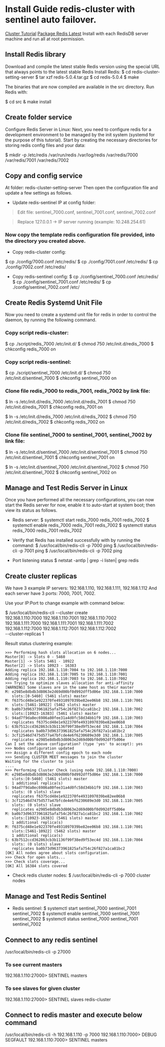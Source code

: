# Install Guide redis-cluster with sentinel auto failover.

[Cluster Tutorial](https://redis.io/topics/cluster-tutorial)
[Package Redis Latest](https://redis.io/download)
Install with each RedisDB server machine and run all at root permission.

## Install Redis library
Download and compile the latest stable Redis version using the special URL that always points to the latest stable Redis Install Redis: 
$ cd redis-cluster-setting-server
$ tar xzf redis-5.0.4.tar.gz
$ cd redis-5.0.4
$ make

The binaries that are now compiled are available in the src directory. Run Redis with:

$ cd src & make install

## Create folder service

Configure Redis Server in Linux: 
Next, you need to configure redis for a development environment to be managed by the init system (systemd for the purpose of this tutorial). Start by creating the necessary directories for storing redis config files and your data: 

$  mkdir -p /etc/redis /var/run/redis /var/log/redis /var/redis/7000 /var/redis/7001 /var/redis/7002

## Copy and config service

At folder: redis-cluster-setting-server
Then open the configuration file and update a few settings as follows. 

- Update redis-sentinel IP at config folder:
> Edit file: sentinel_7000.conf, sentinel_7001.conf, sentinel_7002.conf

> Replace 127.0.0.1 -> IP server running (example: 10.248.254.61)

### Now copy the template redis configuration file provided, into the directory you created above.

- Copy redis-cluster config:

$  cp ./config/7000.conf /etc/redis/
$  cp ./config/7001.conf /etc/redis/
$  cp ./config/7002.conf /etc/redis/

- Copy redis-sentinel config:
$  cp ./config/sentinel_7000.conf /etc/redis/
$  cp ./config/sentinel_7001.conf /etc/redis/
$  cp ./config/sentinel_7002.conf /etc/


## Create Redis Systemd Unit File 
Now you need to create a systemd unit file for redis in order to control the daemon, by running the following command. 

### Copy script redis-cluster:
$  cp ./script/redis_7000 /etc/init.d/
$  chmod 750 /etc/init.d/redis_7000
$  chkconfig redis_7000 on

### Copy script redis-sentinel:
$  cp ./script/sentinel_7000 /etc/init.d/
$  chmod 750 /etc/init.d/sentinel_7000
$  chkconfig sentinel_7000 on


### Clone file redis_7000 to redis_7001, redis_7002 by link file:
$  ln -s /etc/init.d/redis_7000 /etc/init.d/redis_7001
$  chmod 750 /etc/init.d/redis_7001
$  chkconfig redis_7001 on


$  ln -s /etc/init.d/redis_7000 /etc/init.d/redis_7002
$  chmod 750 /etc/init.d/redis_7002
$  chkconfig redis_7002 on

### Clone file sentinel_7000 to sentinel_7001, sentinel_7002 by link file:
$  ln -s /etc/init.d/sentinel_7000 /etc/init.d/sentinel_7001
$  chmod 750 /etc/init.d/sentinel_7001
$  chkconfig sentinel_7001 on

$  ln -s /etc/init.d/sentinel_7000 /etc/init.d/sentinel_7002
$  chmod 750 /etc/init.d/sentinel_7002
$  chkconfig sentinel_7002 on

## Manage and Test Redis Server in Linux 
Once you have performed all the necessary configurations, you can now start the Redis server for now, enable it to auto-start at system boot; then view its status as follows. 
- Redis server:
$  systemctl start redis_7000 redis_7001 redis_7002
$  systemctl enable redis_7000 redis_7001 redis_7002
$  systemctl status redis_7000 redis_7001 redis_7002

- Verify that Redis has installed successfully with by running the command: 
$  /usr/local/bin/redis-cli -p 7000 ping 
$  /usr/local/bin/redis-cli -p 7001 ping
$  /usr/local/bin/redis-cli -p 7002 ping

- Port listening status 
$ netstat -antlp | grep -i listen| grep redis

## Create cluster replicas
We have 3 example IP servers: 192.168.1.110, 192.168.1.111, 192.168.1.112
And each server have 3 ports: 7000, 7001, 7002.

Use your IP:Port to change example with command below:

$  /usr/local/bin/redis-cli --cluster create \
192.168.1.110:7000 192.168.1.110:7001 192.168.1.110:7002 \
192.168.1.111:7000 192.168.1.111:7001 192.168.1.111:7002 \
192.168.1.112:7000 192.168.1.112:7001 192.168.1.112:7002 \
--cluster-replicas 1

Result status clustering example:
```
>>> Performing hash slots allocation on 6 nodes...
Master[0] -> Slots 0 - 5460
Master[1] -> Slots 5461 - 10922
Master[2] -> Slots 10923 - 16383
Adding replica 192.168.1.110:7004 to 192.168.1.110:7000
Adding replica 192.168.1.110:7005 to 192.168.1.110:7001
Adding replica 192.168.1.110:7003 to 192.168.1.110:7002
>>> Trying to optimize slaves allocation for anti-affinity
[WARNING] Some slaves are in the same host as their master
M: e2985e8dbdb3d8063e2d69d00bf0d992dff5d06e 192.168.1.110:7000
   slots:[0-5460] (5461 slots) master
M: f6375cd48e1e922370fe4931097039be82ee06b8 192.168.1.110:7001
   slots:[5461-10922] (5462 slots) master
M: ba0b73d96373961825afa754c26f827a1ca81bc2 192.168.1.110:7002
   slots:[10923-16383] (5461 slots) master
S: 94ad7f9da8ec6986a80fee31a4d0fc58d34bb1f9 192.168.1.110:7003
   replicates f6375cd48e1e922370fe4931097039be82ee06b8
S: 63b7512ccd362863cb3b1136f99f38ed9f53ec4d 192.168.1.110:7004
   replicates ba0b73d96373961825afa754c26f827a1ca81bc2
S: 3cf12546d7475d577a47bfcde4e6f6230689e3d0 192.168.1.110:7005
   replicates e2985e8dbdb3d8063e2d69d00bf0d992dff5d06e
Can I set the above configuration? (type 'yes' to accept): yes
>>> Nodes configuration updated
>>> Assign a different config epoch to each node
>>> Sending CLUSTER MEET messages to join the cluster
Waiting for the cluster to join
....
>>> Performing Cluster Check (using node 192.168.1.110:7000)
M: e2985e8dbdb3d8063e2d69d00bf0d992dff5d06e 192.168.1.110:7000
   slots:[0-5460] (5461 slots) master
   1 additional replica(s)
S: 94ad7f9da8ec6986a80fee31a4d0fc58d34bb1f9 192.168.1.110:7003
   slots: (0 slots) slave
   replicates f6375cd48e1e922370fe4931097039be82ee06b8
S: 3cf12546d7475d577a47bfcde4e6f6230689e3d0 192.168.1.110:7005
   slots: (0 slots) slave
   replicates e2985e8dbdb3d8063e2d69d00bf0d992dff5d06e
M: ba0b73d96373961825afa754c26f827a1ca81bc2 192.168.1.110:7002
   slots:[10923-16383] (5461 slots) master
   1 additional replica(s)
M: f6375cd48e1e922370fe4931097039be82ee06b8 192.168.1.110:7001
   slots:[5461-10922] (5462 slots) master
   1 additional replica(s)
S: 63b7512ccd362863cb3b1136f99f38ed9f53ec4d 192.168.1.110:7004
   slots: (0 slots) slave
   replicates ba0b73d96373961825afa754c26f827a1ca81bc2
[OK] All nodes agree about slots configuration.
>>> Check for open slots...
>>> Check slots coverage...
[OK] All 16384 slots covered
```


- Check redis cluster nodes:
$  /usr/local/bin/redis-cli -p 7000 cluster nodes

## Manage and Test Redis Sentinel
- Redis sentinel:
$  systemctl start sentinel_7000 sentinel_7001 sentinel_7002
$  systemctl enable sentinel_7000 sentinel_7001 sentinel_7002
$  systemctl status sentinel_7000 sentinel_7001 sentinel_7002

## Connect to any redis sentinel
/usr/local/bin/redis-cli -p 27000
### To see current masters
192.168.1.110:27000> SENTINEL masters

### To see slaves for given cluster
192.168.1.110:27000> SENTINEL slaves redis-cluster

## Connect to redis master and execute below command
/usr/local/bin/redis-cli -h 192.168.1.110 -p 7000
192.168.1.110:7000> DEBUG SEGFAULT
192.168.1.110:7000> SENTINEL masters